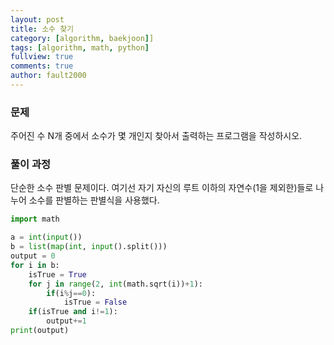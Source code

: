 ```yaml
---
layout: post
title: 소수 찾기
category: [algorithm, baekjoon]]
tags: [algorithm, math, python]
fullview: true
comments: true
author: fault2000
---
```


<h3>문제</h3>
주어진 수 N개 중에서 소수가 몇 개인지 찾아서 출력하는 프로그램을 작성하시오.

<h3>풀이 과정</h3>
단순한 소수 판별 문제이다. 여기선 자기 자신의 루트 이하의 자연수(1을 제외한)들로 나누어 소수를 판별하는 판별식을 사용했다.

```python
import math

a = int(input())
b = list(map(int, input().split()))
output = 0
for i in b:
    isTrue = True
    for j in range(2, int(math.sqrt(i))+1):
        if(i%j==0):
            isTrue = False
    if(isTrue and i!=1):
        output+=1
print(output)
```